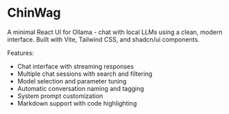 # ChinWag
A minimal React UI for Ollama - chat with local LLMs using a clean, modern interface. Built with Vite, Tailwind CSS, and shadcn/ui components.

Features:
- Chat interface with streaming responses
- Multiple chat sessions with search and filtering
- Model selection and parameter tuning
- Automatic conversation naming and tagging
- System prompt customization
- Markdown support with code highlighting
